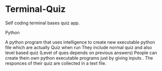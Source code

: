 # Terminal-Quiz
Self coding terminal bases quiz app.

Python

A python program that uses intelligence to create new executable python file which are actually Quiz when run
They include normal quiz and also level based quiz (Level of ques depends on previous answers)
People can create thein own python executable programs just by giving inputs .
The responces of their quiz are collected in a text file.

